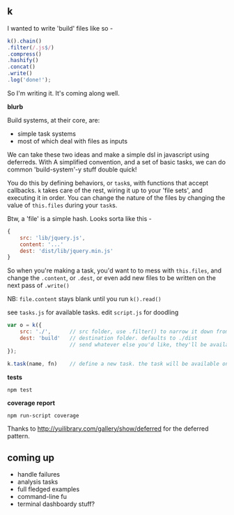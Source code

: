 k
-------
I wanted to write 'build' files like so -

```js
k().chain()
.filter(/.js$/)
.compress()
.hashify()
.concat()
.write()
.log('done!');
```

So I'm writing it. It's coming along well.

**blurb**

Build systems, at their core, are:
- simple task systems
- most of which deal with files as inputs

We can take these two ideas and make a simple dsl in javascript using deferreds. With A simplified convention, and a set of basic tasks, we can do common 'build-system'-y stuff double quick!

You do this by defining behaviors, or `task`s, with functions that accept callbacks. `k` takes care of the rest, wiring it up to your 'file sets', and executing it in order. You can change the nature of the files by changing the value of `this.files` during your `task`s.

Btw, a 'file' is a simple hash. Looks sorta like this -
```js
{
    src: 'lib/jquery.js',
	content: '...'
	dest: 'dist/lib/jquery.min.js'
}
```
So when you're making a task, you'd want to to mess with `this.files`, and change the `.content`, or `.dest`, or even add new files to be written on the next pass of `.write()`

NB: `file.content` stays blank until you run `k().read()`

see `tasks.js` for available tasks.
edit `script.js` for doodling

```js
var o = k({
	src: './',		// src folder, use .filter() to narrow it down from here. defaults to ./
	dest: 'build'	// destination folder. defaults to ./dist
					// send whatever else you'd like, they'll be available on this.config
});
```

```js
k.task(name, fn)	// define a new task. the task will be available on all further k() instances.
```

**tests**

`npm test`

**coverage report**

`npm run-script coverage`

Thanks to http://yuilibrary.com/gallery/show/deferred for the deferred pattern.


coming up
---------
- handle failures
- analysis tasks
- full fledged examples
- command-line fu
- terminal dashboardy stuff?
